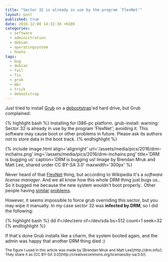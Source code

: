 ```yaml
---
title: "Sector 32 is already in use by the program `FlexNet'"
layout: post
published: true
date: 2016-12-08 14:32:38 +0100
categories:
  - software
  - administration
  - debian
  - operatingsystem
  - howto
tags:
  - bug
  - debian
  - fail
  - fix
  - grub
  - mbr
  - trick
  - debootstrap
---
```



Just tried to install [Grub](https://www.gnu.org/software/grub/) on a [debootstrap](https://wiki.debian.org/Debootstrap)'ed hard drive, but Grub complained:

{% highlight bash %}
Installing for i386-pc platform.
grub-install: warning: Sector 32 is already in use by the program 'FlexNet'; avoiding it.  This software may cause boot or other problems in future.  Please ask its authors not to store data in the boot track.
{% endhighlight %}

{% include image.html align='alignright' url='/assets/media/pics/2016/drm-inchains.png' img='/assets/media/pics/2016/drm-inchains.png' title='DRM is bugging us' caption='DRM is bugging us! Image by Brendan Mruk and Matt Lee, shared under CC BY-SA 3.0' maxwidth='300px' %}

Never heard of that [FlexNet](https://en.wikipedia.org/wiki/FlexNet_Publisher) thing, but according to Wikipedia it's a *software license manager*.
And we all know how this whole DRM thing just bugs us..
So it bugged me because the new system wouldn't boot properly..
Other people having [similar](http://www.chiark.greenend.org.uk/~cjwatson/blog/windows-applications-making-grub2-unbootable.html) [problems](https://bugs.launchpad.net/ubuntu/+source/grub2/+bug/441941).

However, it seems impossible to force grub overriding this sector, but you may wipe it manually.
In my case sector 32 was **infected by DRM**, so I did the following:

{% highlight bash %}
dd if=/dev/zero of=/dev/sda bs=512 count=1 seek=32
{% endhighlight %}

If that's done Grub installs like a charm,
the system booted again,
and the admin was happy that another DRM thing died :)

<small>
The figure I used in this article was made by [Brendan Mruk and Matt Lee](http://drm.info/). They share it as [CC BY-SA 3.0](http://creativecommons.org/licenses/by-sa/3.0/).
</small>
